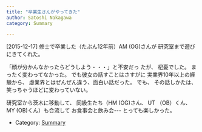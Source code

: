 ```yaml
---
title: "卒業生さんがやってきた"
author: Satoshi Nakagawa
category: Summary

---
```


[2015-12-17]  修士で卒業した（たぶん12年前）AM (OG)さんが
研究室まで遊びにきてくれた。

 「顔が分かんなかったらどうしよう・・・」と不安だっ
たが、
杞憂でした。
まったく変わってなかった。
でも彼女の話すことはさすがに
実業界10年以上の経験から、
虚業界とはぜんぜん違う、面白い話だった。
でも、
その話しかたは、
笑っちゃうほどに変わっていない。

 研究室から茨木に移動して、
同級生たち（HM (OG)さん、
UT （OB）くん、MY (OB)くん）も合流して
お食事会と飲み会---
とっても楽しかった。

- Category: [Summary](/categories.html#Summary)

